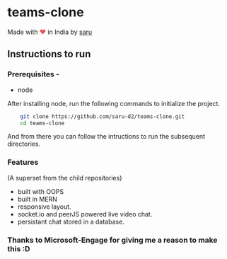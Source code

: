 # teams-clone

Made with <span style="color: #e25555;">&hearts;</span> in India by [saru](https://github.com/saru-d2)

## Instructions to run

### Prerequisites -

- node

After installing node, run the following commands to initialize the project.

```bash
    git clone https://github.com/saru-d2/teams-clone.git
    cd teams-clone
```

And from there you can follow the intructions to run the subsequent directories.

### Features

(A superset from the child repositories)

- built with OOPS
- built in MERN
- responsive layout.
- socket.io and peerJS powered live video chat.
- persistant chat stored in a database.


### Thanks to Microsoft-Engage for giving me a reason to make this :D

